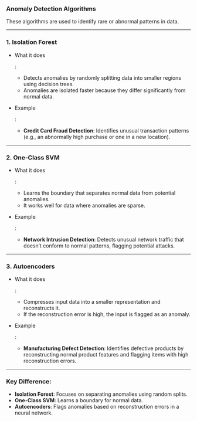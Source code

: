 ### **Anomaly Detection Algorithms**

These algorithms are used to identify rare or abnormal patterns in data.

------

### **1. Isolation Forest**

- What it does

  :

  - Detects anomalies by randomly splitting data into smaller regions using decision trees.
  - Anomalies are isolated faster because they differ significantly from normal data.

- Example

  :

  - **Credit Card Fraud Detection**: Identifies unusual transaction patterns (e.g., an abnormally high purchase or one in a new location).

------

### **2. One-Class SVM**

- What it does

  :

  - Learns the boundary that separates normal data from potential anomalies.
  - It works well for data where anomalies are sparse.

- Example

  :

  - **Network Intrusion Detection**: Detects unusual network traffic that doesn’t conform to normal patterns, flagging potential attacks.

------

### **3. Autoencoders**

- What it does

  :

  - Compresses input data into a smaller representation and reconstructs it.
  - If the reconstruction error is high, the input is flagged as an anomaly.

- Example

  :

  - **Manufacturing Defect Detection**: Identifies defective products by reconstructing normal product features and flagging items with high reconstruction errors.

------

### **Key Difference**:

- **Isolation Forest**: Focuses on separating anomalies using random splits.
- **One-Class SVM**: Learns a boundary for normal data.
- **Autoencoders**: Flags anomalies based on reconstruction errors in a neural network.